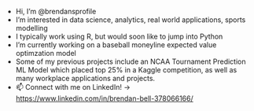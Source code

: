 - Hi, I’m @brendansprofile
- I’m interested in data science, analytics, real world applications, sports modelling
- I typically work using R, but would soon like to jump into Python
- I’m currently working on a baseball moneyline expected value optimzation model
- Some of my previous projects include an NCAA Tournament Prediction ML Model which placed top 25% in a Kaggle competition, as well as many workplace applications and projects.
- 📫 Connect with me on LinkedIn! -> https://www.linkedin.com/in/brendan-bell-378066166/


<!---
brendansprofile/brendansprofile is a ✨ special ✨ repository because its `README.md` (this file) appears on your GitHub profile.
You can click the Preview link to take a look at your changes.
--->
